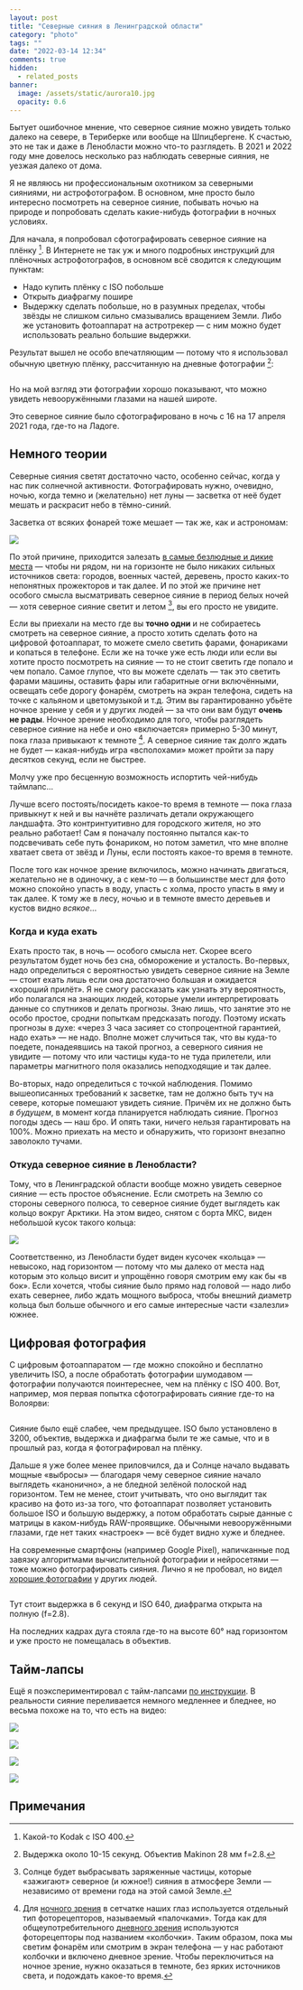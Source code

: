 ```yaml
---
layout: post
title: "Северные сияния в Ленинградской области"
category: "photo"
tags: ""
date: "2022-03-14 12:34"
comments: true
hidden:
  - related_posts
banner:
  image: /assets/static/aurora10.jpg
  opacity: 0.6
---
```


Бытует ошибочное мнение, что северное сияние можно увидеть только далеко
на севере, в Териберке или вообще на Шпицбергене. К счастью, это не так
и даже в Ленобласти можно что-то разглядеть. В 2021 и 2022 году мне
довелось несколько раз наблюдать северные сияния, не уезжая далеко от
дома.

Я не являюсь ни профессиональным охотником за северными сияниями, ни
астрофотографом. В основном, мне просто было интересно посмотреть на
северное сияние, побывать ночью на природе и попробовать сделать
какие-нибудь фотографии в ночных условиях.

Для начала, я попробовал сфотографировать северное сияние на плёнку
[^1]. В Интернете не так уж и много подробных инструкций для плёночных
астрофотографов, в основном всё сводится к следующим пунктам:

- Надо купить плёнку с ISO побольше
- Открыть диафрагму пошире
- Выдержку сделать побольше, но в разумных пределах, чтобы звёзды не
  слишком сильно смазывались вращением Земли. Либо же установить
  фотоаппарат на астротрекер — с ним можно будет использовать реально
  большие выдержки.

Результат вышел не особо впечатляющим — потому что я использовал обычную
цветную плёнку, рассчитанную на дневные фотографии [^2]:

<div class="ladoga">
    <div>
        <a href="/assets/static/ladoga1.jpg" data-lightbox="ladoga">
            <img data-lazy="/assets/static/ladoga1-thumb.jpg"/>
        </a>
    </div>
    <div>
        <a href="/assets/static/ladoga2.jpg" data-lightbox="ladoga">
            <img data-lazy="/assets/static/ladoga2-thumb.jpg"/>
        </a>
    </div>
    <div>
        <a href="/assets/static/ladoga3.jpg" data-lightbox="ladoga">
            <img data-lazy="/assets/static/ladoga3-thumb.jpg"/>
        </a>
    </div>
    <div>
        <a href="/assets/static/ladoga4.jpg" data-lightbox="ladoga">
            <img data-lazy="/assets/static/ladoga4-thumb.jpg"/>
        </a>
    </div>
</div>
<script type="text/javascript">
    $(document).ready(function(){
        $('.ladoga').slick({
            infinite: false,
            lazyLoad: 'ondemand',
            dots: true
        });
    });
</script>

Но на мой взгляд эти фотографии хорошо показывают, что можно увидеть
невооружёнными глазами на нашей широте.

Это северное сияние было сфотографировано в ночь с 16 на 17 апреля 2021
года, где-то на Ладоге.

## Немного теории

Северные сияния светят достаточно часто, особенно сейчас, когда у нас
пик солнечной активности. Фотографировать нужно, очевидно, ночью, когда
темно и (желательно) нет луны — засветка от неё будет мешать и раскрасит
небо в тёмно-синий.

Засветка от всяких фонарей тоже мешает — так же, как и астрономам:

![](https://www.youtube.com/watch?v=iCHUHcU3Jmk)

По этой причине, приходится залезать [в самые безлюдные и дикие
места](https://www.lightpollutionmap.info) — чтобы ни рядом, ни на
горизонте не было никаких сильных источников света: городов, военных
частей, деревень, просто каких-то непонятных прожекторов и так далее. И
по этой же причине нет особого смысла высматривать северное сияние в
период белых ночей — хотя северное сияние светит и летом [^3], вы его
просто не увидите.

Если вы приехали на место где вы **точно одни** и не собираетесь
смотреть на северное сияние, а просто хотить сделать фото на цифровой
фотоаппарат, то можете смело светить фарами, фонариками и копаться в
телефоне. Если же на точке уже есть люди или если вы хотите просто
посмотреть на сияние — то не стоит светить где попало и чем попало.
Самое глупое, что вы можете сделать — так это светить фарами машины,
оставить фары или габаритные огни включёнными, освещать себе дорогу
фонарём, смотреть на экран телефона, сидеть на точке с кальяном и
цветомузыкой и т.д. Этим вы гарантированно убьёте ночное зрение у себя и
у других людей — за что они вам будут **очень не рады**. Ночное зрение
необходимо для того, чтобы разглядеть северное сияние на небе и оно
«включается» примерно 5-30 минут, пока глаза привыкают к темноте [^4]. А
северное сияние так долго ждать не будет — какая-нибудь игра
«всполохами» может пройти за пару десятков секунд, если не быстрее.

Молчу уже про бесценную возможность испортить чей-нибудь таймлапс…

Лучше всего постоять/посидеть какое-то время в темноте — пока глаза
привыкнут к ней и вы начнёте различать детали окружающего ландшафта. Это
контринтуитивно для городского жителя, но это реально работает! Сам я
поначалу постоянно пытался как-то подсвечивать себе путь фонариком, но
потом заметил, что мне вполне хватает света от звёзд и Луны, если
постоять какое-то время в темноте.

После того как ночное зрение включилось, можно начинать двигаться,
желательно не в одиночку, а с кем-то — в большинстве мест для фото можно
спокойно упасть в воду, упасть с холма, просто упасть в яму и так далее.
К тому же в лесу, ночью и в темноте вместо деревьев и кустов видно
*всякое*…

### Когда и куда ехать

Ехать просто так, в ночь — особого смысла нет. Скорее всего результатом
будет ночь без сна, обморожение и усталость. Во-первых, надо
определиться с вероятностью увидеть северное сияние на Земле — стоит
ехать лишь если она достаточно большая и ожидается «хороший прилёт». Я
не смогу рассказать как узнать эту вероятность, ибо полагался на знающих
людей, которые умели интерпретировать данные со спутников и делать
прогнозы. Знаю лишь, что занятие это не особо простое, сродни попыткам
предсказать погоду. Поэтому искать прогнозы в духе: «через 3 часа
засияет со стопроцентной гарантией, надо ехать» — не надо. Вполне может
случиться так, что вы куда-то поедете, понадеявшись на такой прогноз, а
северного сияния не увидите — потому что или частицы куда-то не туда
прилетели, или параметры магнитного поля оказались неподходящие и так
далее.

Во-вторых, надо определиться с точкой наблюдения. Помимо вышеописанных
требований к засветке, там не должно быть туч на севере, которые
помешают увидеть сияние. Причём их не должно быть *в будущем*, в момент
когда планируется наблюдать сияние. Прогноз погоды здесь — наш бро. И
опять таки, ничего нельзя гарантировать на 100%. Можно приехать на место
и обнаружить, что горизонт внезапно заволокло тучами.

### Откуда северное сияние в Ленобласти?

Тому, что в Ленинградской области вообще можно увидеть северное сияние —
есть простое объяснение. Если смотреть на Землю со стороны северного
полюса, то северное сияние будет выглядеть как кольцо вокруг Арктики. На
этом видео, снятом с борта МКС, виден небольшой кусок такого кольца:

![](https://www.youtube.com/watch?v=ogtKe7N05F0)

Соответственно, из Ленобласти будет виден кусочек «кольца» — невысоко,
над горизонтом — потому что мы далеко от места над которым это кольцо
висит и упрощённо говоря смотрим ему как бы «в бок». Если хочется, чтобы
сияние было прямо над головой — надо либо ехать севернее, либо ждать
мощного выброса, чтобы внешний диаметр кольца был больше обычного и его
самые интересные части «залезли» южнее.

## Цифровая фотография

С цифровым фотоаппаратом — где можно спокойно и бесплатно увеличить ISO,
а после обработать фотографии шумодавом — фотографии получаются
поинтереснее, чем на плёнку с ISO 400. Вот, например, моя первая попытка
сфотографировать сияние где-то на Волоярви:

<div class="volo">
    <div>
        <a href="/assets/static/volo1.jpg" data-lightbox="volo">
            <img data-lazy="/assets/static/volo1-thumb.jpg"/>
        </a>
    </div>
    <div>
        <a href="/assets/static/volo2.jpg" data-lightbox="volo">
            <img data-lazy="/assets/static/volo2-thumb.jpg"/>
        </a>
    </div>
    <div>
        <a href="/assets/static/volo3.jpg" data-lightbox="volo">
            <img data-lazy="/assets/static/volo3-thumb.jpg"/>
        </a>
    </div>
</div>
<script type="text/javascript">
    $(document).ready(function(){
        $('.volo').slick({
            infinite: false,
            lazyLoad: 'ondemand',
            dots: true
        });
    });
</script>

Сияние было ещё слабее, чем предыдущее. ISO было установлено в 3200,
объектив, выдержка и диафрагма были те же самые, что и в прошлый раз,
когда я фотографировал на плёнку.

Дальше я уже более менее приловчился, да и Солнце начало выдавать мощные
«выбросы» — благодаря чему северное сияние начало выглядеть «канонично»,
а не бледной зелёной полоской над горизонтом. Тем не менее, стоит
учитывать, что оно выглядит так красиво на фото из-за того, что
фотоаппарат позволяет установить большое ISO и большую выдержку, а потом
обработать сырые данные с матрицы в каком-нибудь RAW-проявщике. Обычными
невооружёнными глазами, где нет таких «настроек» — всё будет видно хуже
и бледнее.

На современные смартфоны (например Google Pixel), напичканные под
завязку алгоритмами вычислительной фотографии и нейросетями — тоже можно
фотографировать сияния. Лично я не пробовал, но видел [хорошие
фотографии](https://www.instagram.com/p/CoHUaqFIzKy/) у других людей.

<div class="aurora">
    <div>
        <a href="/assets/static/aurora1.jpg" data-lightbox="aurora">
            <img data-lazy="/assets/static/aurora1-thumb.jpg"/>
        </a>
    </div>
    <div>
        <a href="/assets/static/aurora2.jpg" data-lightbox="aurora">
            <img data-lazy="/assets/static/aurora2-thumb.jpg"/>
        </a>
    </div>
    <div>
        <a href="/assets/static/aurora3.jpg" data-lightbox="aurora">
            <img data-lazy="/assets/static/aurora3-thumb.jpg"/>
        </a>
    </div>
    <div>
        <a href="/assets/static/aurora4.jpg" data-lightbox="aurora">
            <img data-lazy="/assets/static/aurora4-thumb.jpg"/>
        </a>
    </div>
    <div>
        <a href="/assets/static/aurora5.jpg" data-lightbox="aurora">
            <img data-lazy="/assets/static/aurora5-thumb.jpg"/>
        </a>
    </div>
    <div>
        <a href="/assets/static/aurora6.jpg" data-lightbox="aurora">
            <img data-lazy="/assets/static/aurora6-thumb.jpg"/>
        </a>
    </div>
    <div>
        <a href="/assets/static/aurora7.jpg" data-lightbox="aurora">
            <img data-lazy="/assets/static/aurora7-thumb.jpg"/>
        </a>
    </div>
    <div>
        <a href="/assets/static/aurora8.jpg" data-lightbox="aurora">
            <img data-lazy="/assets/static/aurora8-thumb.jpg"/>
        </a>
    </div>
    <div>
        <a href="/assets/static/aurora9.jpg" data-lightbox="aurora">
            <img data-lazy="/assets/static/aurora9-thumb.jpg"/>
        </a>
    </div>
    <div>
        <a href="/assets/static/aurora10.jpg" data-lightbox="aurora">
            <img data-lazy="/assets/static/aurora10-thumb.jpg"/>
        </a>
    </div>
    <div>
        <a href="/assets/static/aurora11.jpg" data-lightbox="aurora">
            <img data-lazy="/assets/static/aurora11-thumb.jpg"/>
        </a>
    </div>
    <div>
        <a href="/assets/static/aurora12.jpg" data-lightbox="aurora">
            <img data-lazy="/assets/static/aurora12-thumb.jpg"/>
        </a>
    </div>
</div>
<script type="text/javascript">
    $(document).ready(function(){
        $('.aurora').slick({
            infinite: false,
            lazyLoad: 'ondemand',
            dots: true
        });
    });
</script>

Тут стоит выдержка в 6 секунд и ISO 640, диафрагма открыта на полную
(f=2.8).

На последних кадрах дуга стояла где-то на высоте 60° над горизонтом и
уже просто не помещалась в объектив.

## Тайм-лапсы

Ещё я поэкспериментировал с тайм-лапсами [по
инструкции](https://eugene-andrienko.com/photo/2022/01/16/timelapse-on-olympus).
В реальности сияние переливается немного медленнее и бледнее, но весьма
похоже на то, что есть на видео:

![](https://www.youtube.com/watch?v=45TTpScYtJg)

![](https://www.youtube.com/watch?v=L9Pp35BSYl0)

![](https://www.youtube.com/watch?v=E_9f0Lj62RU)

![](https://www.youtube.com/watch?v=tELZvA5mvrY)

## Примечания

[^1]: Какой-то Kodak с ISO 400.

[^2]: Выдержка около 10-15 секунд. Объектив Makinon 28 мм f=2.8.

[^3]: Солнце будет выбрасывать заряженные частицы, которые «зажигают»
    северное (и южное!) сияния в атмосфере Земли — независимо от времени
    года на этой самой Земле.

[^4]: Для [ночного
    зрения](https://en.wikipedia.org/wiki/Scotopic_vision) в сетчатке
    наших глаз используется отдельный тип фоторецепторов, называемый
    «палочками». Тогда как для общеупотребительного [дневного
    зрения](https://en.wikipedia.org/wiki/Photopic_vision) используются
    фоторецепторы под названием «колбочки». Таким образом, пока мы
    светим фонарём или смотрим в экран телефона — у нас работают
    колбочки и включено дневное зрение. Чтобы переключиться на ночное
    зрение, нужно оказаться в темноте, без ярких источников света, и
    подождать какое-то время.
